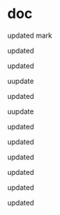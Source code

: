 doc
===

updated
mark
 
updated

updated

uupdate

updated

uupdate

updated


updated


updated

updated

updated

updated
